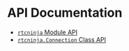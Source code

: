 # API Documentation


* [`rtcninja` Module API](rtcninja.md)
* [`rtcninja.Connection` Class API](Connection.md)
